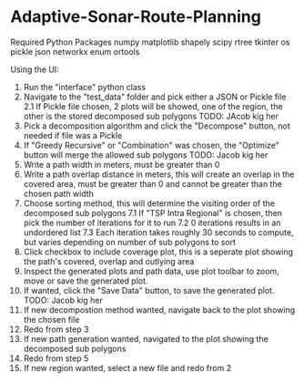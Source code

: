 # Adaptive-Sonar-Route-Planning

Required Python Packages
numpy
matplotlib
shapely
scipy
rtree
tkinter
os
pickle
json
networkx
enum
ortools



Using the UI:
1. Run the "interface" python class
2. Navigate to the "test_data" folder and pick either a JSON or Pickle file
   2.1 If Pickle file chosen, 2 plots will be showed, one of the region, the other is the stored decomposed sub polygons TODO: JAcob kig her
3. Pick a decomposition algorithm and click the "Decompose" button, not needed if file was a Pickle
4. If "Greedy Recursive" or "Combination" was chosen, the "Optimize" button will merge the allowed sub polygons TODO: Jacob kig her
5. Write a path width in meters, must be greater than 0
6. Write a path overlap distance in meters, this will create an overlap in the covered area, must be greater than 0 and cannot be greater than the chosen path width
7. Choose sorting method, this will determine the visiting order of the decomposed sub polygons
   7.1 If "TSP Intra Regional" is chosen, then pick the number of iterations for it to run
   7.2 0 iterations results in an undordered list
   7.3 Each iteration takes roughly 30 seconds to compute, but varies depending on number of sub polygons to sort
8. Click checkbox to include coverage plot, this is a seperate plot showing the path's covered, overlap and outlying area
9. Inspect the generated plots and path data, use plot toolbar to zoom, move or save the generated plot.
10. If wanted, click the "Save Data" button, to save the generated plot. TODO: Jacob kig her
11. If new decompostion method wanted, navigate back to the plot showing the chosen file
12. Redo from step 3
13. If new path generation wanted, navigated to the plot showing the decomposed sub polygons
14. Redo from step 5
15. If new region wanted, select a new file and redo from 2

